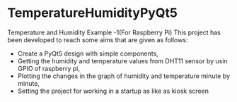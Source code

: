 # TemperatureHumidityPyQt5
Temperature and Humidity Example -1(For Raspberry Pi)
This project has been developed to reach some aims that are given as follows:
- Create a PyQt5 design with simple components,
- Getting the humidity and temperature values from DHT11 sensor by usin GPIO of raspberry pi,
- Plotting the changes in the graph of humidity and temperature minute by minute,
- Setting the project for working in a startup as like as kiosk screen
